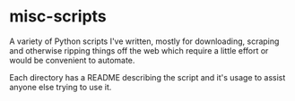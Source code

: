 # misc-scripts

A variety of Python scripts I've written, mostly for downloading, scraping and otherwise ripping things off the web which require a little effort or would be convenient to automate.

Each directory has a README describing the script and it's usage to assist anyone else trying to use it.
